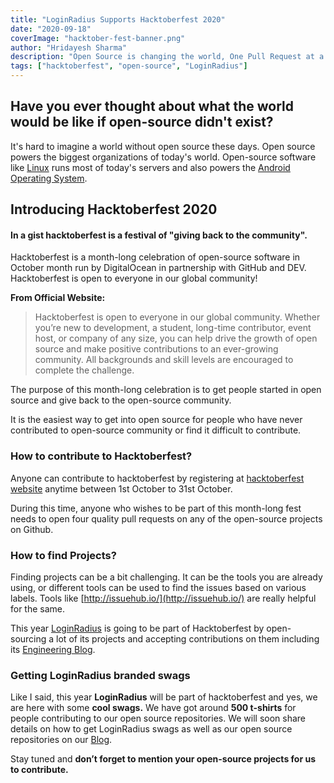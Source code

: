```yaml
---
title: "LoginRadius Supports Hacktoberfest 2020"
date: "2020-09-18"
coverImage: "hacktober-fest-banner.png"
author: "Hridayesh Sharma"
description: "Open Source is changing the world, One Pull Request at a time. Join LoginRadius this year in supporting hacktoerbest 2020 by contributing to open source and get cool swags from LoginRadius"
tags: ["hacktoberfest", "open-source", "LoginRadius"]
---
```


## Have you ever thought about what the world would be like if open-source didn't exist?

It's hard to imagine a world without open source these days. Open source powers the biggest organizations of today's world. Open-source software like [Linux](https://en.wikipedia.org/wiki/Linux) runs most of today's servers and also powers the [Android Operating System](<https://en.wikipedia.org/wiki/Android_(operating_system)>).

## Introducing Hacktoberfest 2020

#### In a gist hacktoberfest is a festival of "giving back to the community".

Hacktoberfest is a month-long celebration of open-source software in October month run by DigitalOcean in partnership with GitHub and DEV. Hacktoberfest is open to everyone in our global community!

**From Official Website:**

> Hacktoberfest is open to everyone in our global community. Whether you’re new to development, a student, long-time contributor, event host, or company of any size, you can help drive the growth of open source and make positive contributions to an ever-growing community. All backgrounds and skill levels are encouraged to complete the challenge.

The purpose of this month-long celebration is to get people started in open source and give back to the open-source community.

It is the easiest way to get into open source for people who have never contributed to open-source community or find it difficult to contribute.

### How to contribute to Hacktoberfest?

Anyone can contribute to hacktoberfest by registering at [hacktoberfest website](https://hacktoberfest.digitalocean.com/) anytime between 1st October to 31st October.

During this time, anyone who wishes to be part of this month-long fest needs to open four quality pull requests on any of the open-source projects on Github.

### How to find Projects?

Finding projects can be a bit challenging. It can be the tools you are already using, or different tools can be used to find the issues based on various labels. Tools like [http://issuehub.io/](http://issuehub.io/) are really helpful for the same.

This year [LoginRadius](https://www.loginradius.com/) is going to be part of Hacktoberfest by open-sourcing a lot of its projects and accepting contributions on them including its [Engineering Blog](https://www.loginradius.com/blog/engineering/).

### Getting LoginRadius branded swags

Like I said, this year **LoginRadius** will be part of hacktoberfest and yes, we are here with some **cool swags.** We have got around **500 t-shirts** for people contributing to our open source repositories. We will soon share details on how to get LoginRadius swags as well as our open source repositories on our [Blog](https://www.loginradius.com/blog/async).

Stay tuned and **don’t forget to mention your open-source projects for us to contribute.**
